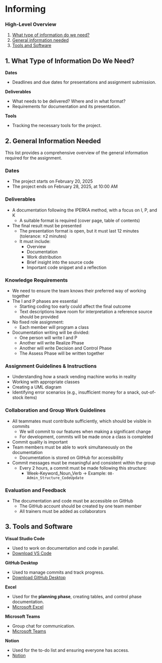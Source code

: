 # Informing

### High-Level Overview
1. [What type of information do we need?](https://github.com/Coding-Bz/BLJ2025_AA_Eli_Abi_Luk/blob/main/01_documentation/01_inform/inform.md#what-type-of-information-do-we-need)  
2. [General information needed](https://github.com/Coding-Bz/BLJ2025_AA_Eli_Abi_Luk/blob/main/01_documentation/01_inform/inform.md#general-information-needed)  
3. [Tools and Software](https://github.com/Coding-Bz/BLJ2025_AA_Eli_Abi_Luk/blob/main/01_documentation/01_inform/inform.md#tools-and-software)  

## 1. What Type of Information Do We Need?

**Dates**  
- Deadlines and due dates for presentations and assignment submission.  

**Deliverables**  
- What needs to be delivered? Where and in what format?  
- Requirements for documentation and its presentation.  

**Tools**  
- Tracking the necessary tools for the project.  

## 2. General Information Needed
This list provides a comprehensive overview of the general information required for the assignment.  

### Dates
- The project starts on February 20, 2025  
- The project ends on February 28, 2025, at 10:00 AM 

### Deliverables
- A documentation following the IPERKA method, with a focus on I, P, and K  
  - A suitable format is required (cover page, table of contents)  
- The final result must be presented  
  - The presentation format is open, but it must last 12 minutes (tolerance: ±2 minutes)  
  - It must include:  
    - Overview  
    - Documentation  
    - Work distribution  
    - Brief insight into the source code  
    - Important code snippet and a reflection  

### Knowledge Requirements
- We need to ensure the team knows their preferred way of working together  
- The I and P phases are essential  
  - Starting coding too early could affect the final outcome  
  - Text descriptions leave room for interpretation a reference source should be provided  
- No fixed role assignment:  
  - Each member will program a class  
- Documentation writing will be divided:  
    - One person will write I and P  
    - Another will write Realize Phase  
    - Another will write Decision and Control Phase 
    - The Assess Phase will be written together  

### Assignment Guidelines & Instructions
- Understanding how a snack vending machine works in reality  
- Working with appropriate classes  
- Creating a UML diagram  
- Identifying error scenarios (e.g., insufficient money for a snack, out-of-stock items)  

### Collaboration and Group Work Guidelines
- All teammates must contribute sufficiently, which should be visible in commits  
  - We will commit to our features when making a significant change  
  - For development, commits will be made once a class is completed  
- Commit quality is important  
- Team members must be able to work simultaneously on the documentation 
  - Documentation is stored on GitHub for accessibility 
- Commit messages must be meaningful and consistent within the group  
  - Every 2 hours, a commit must be made following this structure:  
    - Week-Keyword_Noun_Verb → Example: `08-Admin_Structure_CodeUpdate`  

### Evaluation and Feedback
- The documentation and code must be accessible on GitHub  
  - The GitHub account should be created by one team member  
  - All trainers must be added as collaborators  

## 3. Tools and Software

**Visual Studio Code**  
- Used to work on documentation and code in parallel.  
- [Download VS Code](https://code.visualstudio.com/)  

**GitHub Desktop**  
- Used to manage commits and track progress.  
- [Download GitHub Desktop](https://github.com/)  

**Excel**  
- Used for the **planning phase**, creating tables, and control phase documentation.  
- [Microsoft Excel](https://www.microsoft.com/en-us/microsoft-365/excel)  

**Microsoft Teams**  
- Group chat for communication.  
- [Microsoft Teams](https://www.microsoft.com/en/microsoft-teams/group-chat-software)  

**Notion**  
- Used for the to-do list and ensuring everyone has access.  
- [Notion](https://www.notion.so/de/desktop)  


